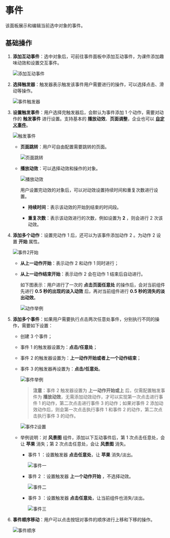 # 事件

该面板展示和编辑当前选中对象的事件。

## 基础操作

1. **添加互动事件**：选中对象后，可前往事件面板中添加互动事件，为课件添加趣味动效和设置交互事件。

    ![添加互动事件](img/add_event.png)

2. **选择触发器**：触发器表示触发该事件用户需要进行的操作，可以选择点击、滑动等操作。

    ![事件触发器](img/Event_trigger.png)

3. **设置触发事件**：用户选择完触发器后，会默认为事件添加 1 个动作，需要对动作的 **触发事件** 进行设置。支持基本的 **播放动效**、**页面调整**，企业也可以 [**自定义事件**](../developer/develop-event/index.md)。

    ![触发事件](img/Event_triggerevent.png)

    - **页面跳转**：用户可自由配置需要跳转的页面。

        ![页面跳转](img/Event_pagejump.png)

    - **播放动效**：可以选择动效和操作的对象。

        ![播放动效](img/Event_playaction.png)

        用户设置完动效的对象后，可以对动效设置持续时间和重复次数进行设置。

        - **持续时间**：表示该动效的开始到结束的时间段。

        - **重复次数**：表示该动效进行的次数，例如设置为 **2** ，则会进行 2 次该动效。

4. **添加多个动作**：设置完动作 1 后，还可以为该事件添加动作 2 。为动作 2 设置 **开始** 属性。

    ![事件2开始](img/Event_action2.png)

    - **从上一动作开始**：表示动作 2 和动作 1 同时进行；
    - **从上一动作结束开始**：表示动作 2 会在动作 1 结束后自动进行。

        如下图表示：用户进行了一次的 **点击页面任意处** 的操作后，会对当前组件先进行 **0.5 秒的出现的淡入动效** 后，再对当前组件进行 **0.5 秒的消失的淡出动效**。

        ![动作举例](img/Event_actioneg.png)

5. **添加多个事件**：如果用户需要执行点击两次任意处事件，分别执行不同的操作，需要如下设置：

    - 创建 3 个事件；
    - 事件 1 的触发器设置为：**点击/任意处**；
    - 事件 2 的触发器设置为：**上一动作开始或者上一个动作结束**；
    - 事件 3 的触发器再设置为：**点击/任意处**。

        ![事件举例](img/Event_eventeg.png)

        >**注意**：事件 2 触发器设置为 **上一动作开始或上** 后，仅需配置触发事件为 **播放动效**，无需添加动效动作，才可以实现第一次点击进行事件 1 的动作，第二次点击进行事件 3 的动作；如果对事件 2 添加动效动作后，则会第一次点击执行事件 1 和事件 2 的动作，第二次点击执行事件 3 的动作。

        ![事件2设置](img/Event_eventeg2.png)

    - 举例说明：对 **风景图** 组件，添加以下互动事件后，第 1 次点击任意处，会让 **苹果** 消失；第 2 次点击任意处，会让 **风景图** 消失。

        - 事件 1 ：设置触发器 **点击任意处**，让 **苹果** 消失/淡出。

            ![事件一](img/Event_event1.png)

        - 事件 2 ：设置触发器 **上一个动作开始** ，不选择动效。

            ![事件二](img/Event_event2.png)

        - 事件 3 ：设置触发器 **点击任意处**，让当前组件也消失/淡出。

            ![事件三](img/Event_event3.png)

6. **事件顺序移动**：用户可以点击按钮对事件的顺序进行上移和下移的操作。

    ![事件顺序](img/Event_order.png)